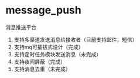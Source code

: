 # message_push
消息推送平台
  1. 支持多渠道发送消息给接收者（目前支持邮件，短信）
  2. 支持mq可插拔式设计（完成）
  3. 支持定时任务模块发送消息（未完成）
  4. 支持夜间屏蔽（完成）
  5. 支持消息去重（未完成）

